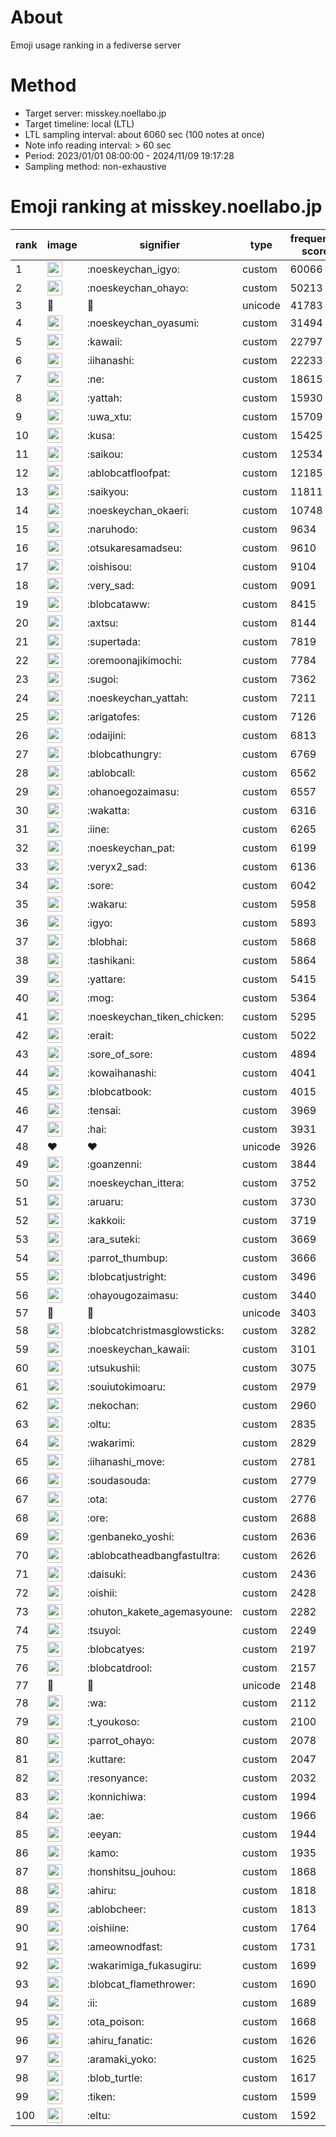 # About
Emoji usage ranking in a fediverse server

# Method
- Target server: misskey.noellabo.jp
- Target timeline: local (LTL)
- LTL sampling interval: about 6060 sec (100 notes at once)
- Note info reading interval: > 60 sec
- Period: 2023/01/01 08:00:00 - 2024/11/09 19:17:28 
- Sampling method: non-exhaustive

# Emoji ranking at misskey.noellabo.jp

|rank|image|signifier|type|frequency score|
|----|----|----|----|----|
|1|<img height="24" src="https://misskey.noellabo.jp/emoji/noeskeychan_igyo.webp">|:noeskeychan_igyo:|custom|60066|
|2|<img height="24" src="https://misskey.noellabo.jp/emoji/noeskeychan_ohayo.webp">|:noeskeychan_ohayo:|custom|50213|
|3|🎉|🎉|unicode|41783|
|4|<img height="24" src="https://misskey.noellabo.jp/emoji/noeskeychan_oyasumi.webp">|:noeskeychan_oyasumi:|custom|31494|
|5|<img height="24" src="https://misskey.noellabo.jp/emoji/kawaii.webp">|:kawaii:|custom|22797|
|6|<img height="24" src="https://misskey.noellabo.jp/emoji/iihanashi.webp">|:iihanashi:|custom|22233|
|7|<img height="24" src="https://misskey.noellabo.jp/emoji/ne.webp">|:ne:|custom|18615|
|8|<img height="24" src="https://misskey.noellabo.jp/emoji/yattah.webp">|:yattah:|custom|15930|
|9|<img height="24" src="https://misskey.noellabo.jp/emoji/uwa_xtu.webp">|:uwa_xtu:|custom|15709|
|10|<img height="24" src="https://misskey.noellabo.jp/emoji/kusa.webp">|:kusa:|custom|15425|
|11|<img height="24" src="https://misskey.noellabo.jp/emoji/saikou.webp">|:saikou:|custom|12534|
|12|<img height="24" src="https://misskey.noellabo.jp/emoji/ablobcatfloofpat.webp">|:ablobcatfloofpat:|custom|12185|
|13|<img height="24" src="https://misskey.noellabo.jp/emoji/saikyou.webp">|:saikyou:|custom|11811|
|14|<img height="24" src="https://misskey.noellabo.jp/emoji/noeskeychan_okaeri.webp">|:noeskeychan_okaeri:|custom|10748|
|15|<img height="24" src="https://misskey.noellabo.jp/emoji/naruhodo.webp">|:naruhodo:|custom|9634|
|16|<img height="24" src="https://misskey.noellabo.jp/emoji/otsukaresamadseu.webp">|:otsukaresamadseu:|custom|9610|
|17|<img height="24" src="https://misskey.noellabo.jp/emoji/oishisou.webp">|:oishisou:|custom|9104|
|18|<img height="24" src="https://misskey.noellabo.jp/emoji/very_sad.webp">|:very_sad:|custom|9091|
|19|<img height="24" src="https://misskey.noellabo.jp/emoji/blobcataww.webp">|:blobcataww:|custom|8415|
|20|<img height="24" src="https://misskey.noellabo.jp/emoji/axtsu.webp">|:axtsu:|custom|8144|
|21|<img height="24" src="https://misskey.noellabo.jp/emoji/supertada.webp">|:supertada:|custom|7819|
|22|<img height="24" src="https://misskey.noellabo.jp/emoji/oremoonajikimochi.webp">|:oremoonajikimochi:|custom|7784|
|23|<img height="24" src="https://misskey.noellabo.jp/emoji/sugoi.webp">|:sugoi:|custom|7362|
|24|<img height="24" src="https://misskey.noellabo.jp/emoji/noeskeychan_yattah.webp">|:noeskeychan_yattah:|custom|7211|
|25|<img height="24" src="https://misskey.noellabo.jp/emoji/arigatofes.webp">|:arigatofes:|custom|7126|
|26|<img height="24" src="https://misskey.noellabo.jp/emoji/odaijini.webp">|:odaijini:|custom|6813|
|27|<img height="24" src="https://misskey.noellabo.jp/emoji/blobcathungry.webp">|:blobcathungry:|custom|6769|
|28|<img height="24" src="https://misskey.noellabo.jp/emoji/ablobcall.webp">|:ablobcall:|custom|6562|
|29|<img height="24" src="https://misskey.noellabo.jp/emoji/ohanoegozaimasu.webp">|:ohanoegozaimasu:|custom|6557|
|30|<img height="24" src="https://misskey.noellabo.jp/emoji/wakatta.webp">|:wakatta:|custom|6316|
|31|<img height="24" src="https://misskey.noellabo.jp/emoji/iine.webp">|:iine:|custom|6265|
|32|<img height="24" src="https://misskey.noellabo.jp/emoji/noeskeychan_pat.webp">|:noeskeychan_pat:|custom|6199|
|33|<img height="24" src="https://misskey.noellabo.jp/emoji/veryx2_sad.webp">|:veryx2_sad:|custom|6136|
|34|<img height="24" src="https://misskey.noellabo.jp/emoji/sore.webp">|:sore:|custom|6042|
|35|<img height="24" src="https://misskey.noellabo.jp/emoji/wakaru.webp">|:wakaru:|custom|5958|
|36|<img height="24" src="https://misskey.noellabo.jp/emoji/igyo.webp">|:igyo:|custom|5893|
|37|<img height="24" src="https://misskey.noellabo.jp/emoji/blobhai.webp">|:blobhai:|custom|5868|
|38|<img height="24" src="https://misskey.noellabo.jp/emoji/tashikani.webp">|:tashikani:|custom|5864|
|39|<img height="24" src="https://misskey.noellabo.jp/emoji/yattare.webp">|:yattare:|custom|5415|
|40|<img height="24" src="https://misskey.noellabo.jp/emoji/mog.webp">|:mog:|custom|5364|
|41|<img height="24" src="https://misskey.noellabo.jp/emoji/noeskeychan_tiken_chicken.webp">|:noeskeychan_tiken_chicken:|custom|5295|
|42|<img height="24" src="https://misskey.noellabo.jp/emoji/erait.webp">|:erait:|custom|5022|
|43|<img height="24" src="https://misskey.noellabo.jp/emoji/sore_of_sore.webp">|:sore_of_sore:|custom|4894|
|44|<img height="24" src="https://misskey.noellabo.jp/emoji/kowaihanashi.webp">|:kowaihanashi:|custom|4041|
|45|<img height="24" src="https://misskey.noellabo.jp/emoji/blobcatbook.webp">|:blobcatbook:|custom|4015|
|46|<img height="24" src="https://misskey.noellabo.jp/emoji/tensai.webp">|:tensai:|custom|3969|
|47|<img height="24" src="https://misskey.noellabo.jp/emoji/hai.webp">|:hai:|custom|3931|
|48|❤|❤|unicode|3926|
|49|<img height="24" src="https://misskey.noellabo.jp/emoji/goanzenni.webp">|:goanzenni:|custom|3844|
|50|<img height="24" src="https://misskey.noellabo.jp/emoji/noeskeychan_ittera.webp">|:noeskeychan_ittera:|custom|3752|
|51|<img height="24" src="https://misskey.noellabo.jp/emoji/aruaru.webp">|:aruaru:|custom|3730|
|52|<img height="24" src="https://misskey.noellabo.jp/emoji/kakkoii.webp">|:kakkoii:|custom|3719|
|53|<img height="24" src="https://misskey.noellabo.jp/emoji/ara_suteki.webp">|:ara_suteki:|custom|3669|
|54|<img height="24" src="https://misskey.noellabo.jp/emoji/parrot_thumbup.webp">|:parrot_thumbup:|custom|3666|
|55|<img height="24" src="https://misskey.noellabo.jp/emoji/blobcatjustright.webp">|:blobcatjustright:|custom|3496|
|56|<img height="24" src="https://misskey.noellabo.jp/emoji/ohayougozaimasu.webp">|:ohayougozaimasu:|custom|3440|
|57|🍗|🍗|unicode|3403|
|58|<img height="24" src="https://misskey.noellabo.jp/emoji/blobcatchristmasglowsticks.webp">|:blobcatchristmasglowsticks:|custom|3282|
|59|<img height="24" src="https://misskey.noellabo.jp/emoji/noeskeychan_kawaii.webp">|:noeskeychan_kawaii:|custom|3101|
|60|<img height="24" src="https://misskey.noellabo.jp/emoji/utsukushii.webp">|:utsukushii:|custom|3075|
|61|<img height="24" src="https://misskey.noellabo.jp/emoji/souiutokimoaru.webp">|:souiutokimoaru:|custom|2979|
|62|<img height="24" src="https://misskey.noellabo.jp/emoji/nekochan.webp">|:nekochan:|custom|2960|
|63|<img height="24" src="https://misskey.noellabo.jp/emoji/oltu.webp">|:oltu:|custom|2835|
|64|<img height="24" src="https://misskey.noellabo.jp/emoji/wakarimi.webp">|:wakarimi:|custom|2829|
|65|<img height="24" src="https://misskey.noellabo.jp/emoji/iihanashi_move.webp">|:iihanashi_move:|custom|2781|
|66|<img height="24" src="https://misskey.noellabo.jp/emoji/soudasouda.webp">|:soudasouda:|custom|2779|
|67|<img height="24" src="https://misskey.noellabo.jp/emoji/ota.webp">|:ota:|custom|2776|
|68|<img height="24" src="https://misskey.noellabo.jp/emoji/ore.webp">|:ore:|custom|2688|
|69|<img height="24" src="https://misskey.noellabo.jp/emoji/genbaneko_yoshi.webp">|:genbaneko_yoshi:|custom|2636|
|70|<img height="24" src="https://misskey.noellabo.jp/emoji/ablobcatheadbangfastultra.webp">|:ablobcatheadbangfastultra:|custom|2626|
|71|<img height="24" src="https://misskey.noellabo.jp/emoji/daisuki.webp">|:daisuki:|custom|2436|
|72|<img height="24" src="https://misskey.noellabo.jp/emoji/oishii.webp">|:oishii:|custom|2428|
|73|<img height="24" src="https://misskey.noellabo.jp/emoji/ohuton_kakete_agemasyoune.webp">|:ohuton_kakete_agemasyoune:|custom|2282|
|74|<img height="24" src="https://misskey.noellabo.jp/emoji/tsuyoi.webp">|:tsuyoi:|custom|2249|
|75|<img height="24" src="https://misskey.noellabo.jp/emoji/blobcatyes.webp">|:blobcatyes:|custom|2197|
|76|<img height="24" src="https://misskey.noellabo.jp/emoji/blobcatdrool.webp">|:blobcatdrool:|custom|2157|
|77|👀|👀|unicode|2148|
|78|<img height="24" src="https://misskey.noellabo.jp/emoji/wa.webp">|:wa:|custom|2112|
|79|<img height="24" src="https://misskey.noellabo.jp/emoji/t_youkoso.webp">|:t_youkoso:|custom|2100|
|80|<img height="24" src="https://misskey.noellabo.jp/emoji/parrot_ohayo.webp">|:parrot_ohayo:|custom|2078|
|81|<img height="24" src="https://misskey.noellabo.jp/emoji/kuttare.webp">|:kuttare:|custom|2047|
|82|<img height="24" src="https://misskey.noellabo.jp/emoji/resonyance.webp">|:resonyance:|custom|2032|
|83|<img height="24" src="https://misskey.noellabo.jp/emoji/konnichiwa.webp">|:konnichiwa:|custom|1994|
|84|<img height="24" src="https://misskey.noellabo.jp/emoji/ae.webp">|:ae:|custom|1966|
|85|<img height="24" src="https://misskey.noellabo.jp/emoji/eeyan.webp">|:eeyan:|custom|1944|
|86|<img height="24" src="https://misskey.noellabo.jp/emoji/kamo.webp">|:kamo:|custom|1935|
|87|<img height="24" src="https://misskey.noellabo.jp/emoji/honshitsu_jouhou.webp">|:honshitsu_jouhou:|custom|1868|
|88|<img height="24" src="https://misskey.noellabo.jp/emoji/ahiru.webp">|:ahiru:|custom|1818|
|89|<img height="24" src="https://misskey.noellabo.jp/emoji/ablobcheer.webp">|:ablobcheer:|custom|1813|
|90|<img height="24" src="https://misskey.noellabo.jp/emoji/oishiine.webp">|:oishiine:|custom|1764|
|91|<img height="24" src="https://misskey.noellabo.jp/emoji/ameownodfast.webp">|:ameownodfast:|custom|1731|
|92|<img height="24" src="https://misskey.noellabo.jp/emoji/wakarimiga_fukasugiru.webp">|:wakarimiga_fukasugiru:|custom|1699|
|93|<img height="24" src="https://misskey.noellabo.jp/emoji/blobcat_flamethrower.webp">|:blobcat_flamethrower:|custom|1690|
|94|<img height="24" src="https://misskey.noellabo.jp/emoji/ii.webp">|:ii:|custom|1689|
|95|<img height="24" src="https://misskey.noellabo.jp/emoji/ota_poison.webp">|:ota_poison:|custom|1668|
|96|<img height="24" src="https://misskey.noellabo.jp/emoji/ahiru_fanatic.webp">|:ahiru_fanatic:|custom|1626|
|97|<img height="24" src="https://misskey.noellabo.jp/emoji/aramaki_yoko.webp">|:aramaki_yoko:|custom|1625|
|98|<img height="24" src="https://misskey.noellabo.jp/emoji/blob_turtle.webp">|:blob_turtle:|custom|1617|
|99|<img height="24" src="https://misskey.noellabo.jp/emoji/tiken.webp">|:tiken:|custom|1599|
|100|<img height="24" src="https://misskey.noellabo.jp/emoji/eltu.webp">|:eltu:|custom|1592|
